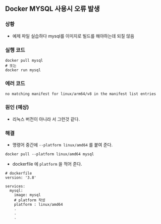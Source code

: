 ## Docker MYSQL 사용시 오류 발생

### 상황
* 예제 파일 실습하다 mysql를 이미지로 빌드를 해야하는데 되질 않음 

### 실행 코드 
```shell
docker pull mysql 
# 또는 
docker run mysql
```

### 에러 코드 
```shell
no matching manifest for linux/arm64/v8 in the manifest list entries
```

### 원인 (예상) 
* 리눅스 버전이 아니라 서 그런것 같다.


### 해결
* 명령어 중간에 `--platform linux/amd64` 를 붙여 준다. 
```shell
docker pull --platform linux/amd64 mysql 
```

* dockerfile 에 `platform` 을 적어 준다. 
```shell
# dockerfile
version: '3.8'

services:
  mysql:
    image: mysql 
    # platform 작성
    platform : linux/amd64
    .
    .
    .
```
